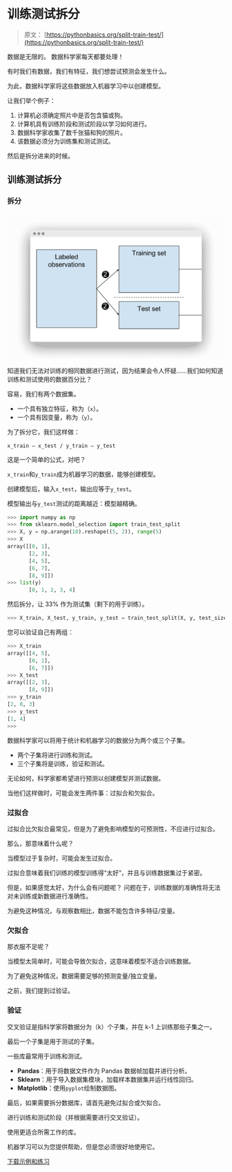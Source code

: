 # 训练测试拆分

> 原文： [https://pythonbasics.org/split-train-test/](https://pythonbasics.org/split-train-test/)

数据是无限的。 数据科学家每天都要处理！

有时我们有数据，我们有特征，我们想尝试预测会发生什么。

为此，数据科学家将这些数据放入机器学习中以创建模型。



让我们举个例子：

1.  计算机必须确定照片中是否包含猫或狗。
2.  计算机具有训练阶段和测试阶段以学习如何进行。
3.  数据科学家收集了数千张猫和狗的照片。
4.  该数据必须分为训练集和测试测试。

然后是拆分进来的时候。

## 训练测试拆分

### 拆分

![train test split opencv python](img/e38358b1c99d35f57cc7ccb6f3c5f3f0.jpg)

知道我们无法对训练的相同数据进行测试，因为结果会令人怀疑……我们如何知道训练和测试使用的数据百分比？

容易，我们有两个数据集。

*   一个具有独立特征，称为（`x`）。
*   一个具有因变量，称为（`y`）。

为了拆分它，我们这样做：

```
x_train – x_test / y_train – y_test
```

这是一个简单的公式，对吧？

`x_train`和`y_train`成为机器学习的数据，能够创建模型。

创建模型后，输入`x_test`，输出应等于`y_test`。

模型输出与`y_test`测试的距离越近：模型越精确。

```py
>>> import numpy as np
>>> from sklearn.model_selection import train_test_split
>>> X, y = np.arange(10).reshape((5, 2)), range(5)
>>> X
array([[0, 1],
       [2, 3],
       [4, 5],
       [6, 7],
       [8, 9]])
>>> list(y)
       [0, 1, 2, 3, 4]

```

然后拆分，让 33% 作为测试集（剩下的用于训练）。

```py
>>> X_train, X_test, y_train, y_test = train_test_split(X, y, test_size=0.33, random_state=42)

```

您可以验证自己有两组：

```py
>>> X_train
array([[4, 5],
       [0, 1],
       [6, 7]])
>>> X_test
array([[2, 3],
       [8, 9]])
>>> y_train
[2, 0, 3]
>>> y_test
[1, 4]
>>>

```

数据科学家可以将用于统计和机器学习的数据分为两个或三个子集。

*   两个子集将进行训练和测试。
*   三个子集将是训练，验证和测试。

无论如何，科学家都希望进行预测以创建模型并测试数据。

当他们这样做时，可能会发生两件事：过拟合和欠拟合。

### 过拟合

过拟合比欠拟合最常见，但是为了避免影响模型的可预测性，不应进行过拟合。

那么，那意味着什么呢？

当模型过于复杂时，可能会发生过拟合。

过拟合意味着我们训练的模型训练得“太好”，并且与训练数据集过于紧密。

但是，如果感觉太好，为什么会有问题呢？ 问题在于，训练数据的准确性将无法对未训练或新数据进行准确性。

为避免这种情况，与观察数相比，数据不能包含许多特征/变量。

### 欠拟合

那衣服不足呢？

当模型太简单时，可能会导致欠拟合，这意味着模型不适合训练数据。

为了避免这种情况，数据需要足够的预测变量/独立变量。

之前，我们提到过验证。

### 验证

交叉验证是指科学家将数据分为（k）个子集，并在 k-1 上训练那些子集之一。

最后一个子集是用于测试的子集。

一些库最常用于训练和测试。

*   **Pandas**：用于将数据文件作为 Pandas 数据帧加载并进行分析。
*   **Sklearn**：用于导入数据集模块，加载样本数据集并运行线性回归。
*   **Matplotlib**：使用`pyplot`绘制数据图。

最后，如果需要拆分数据库，请首先避免过拟合或欠拟合。

进行训练和测试阶段（并根据需要进行交叉验证）。

使用更适合所需工作的库。

机器学习可以为您提供帮助，但是您必须很好地使用它。

[下载示例和练习](https://gum.co/MnRYU)